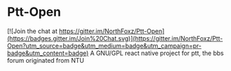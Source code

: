 # Ptt-Open

[![Join the chat at https://gitter.im/NorthFoxz/Ptt-Open](https://badges.gitter.im/Join%20Chat.svg)](https://gitter.im/NorthFoxz/Ptt-Open?utm_source=badge&utm_medium=badge&utm_campaign=pr-badge&utm_content=badge)
A GNU/GPL react native project for ptt, the bbs forum originated from NTU
